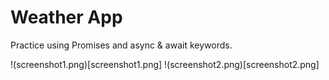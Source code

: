 # Weather App

Practice using Promises and async & await keywords.

!(screenshot1.png)[screenshot1.png]
!(screenshot2.png)[screenshot2.png]
